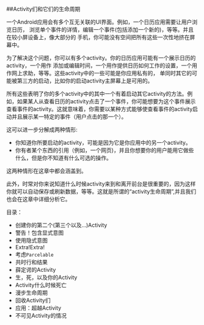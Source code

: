 ##Activity们和它们的生命周期

一个Android应用会有多个互无关联的UI界面。例如，一个日历应用需要让用户浏览日历，
浏览单个事件的详情，编辑一个事件(包括添加一个新的)，等等。并且在较小屏设备上，像大部分的
手机，你可能没有空间把所有这些一次性地挤在屏幕中。

为了解决这个问题，你可以有多个activity。你的日历应用可能有一个展示日历的activity，一个用作
添加或编辑时间，一个用作提供日历如何工作的设置，一个用作网上求助，等等。这些activity中的一些可能是你应用私有的，
单同时其它的可能被第三方的启动，比如你的启动activity主屏幕上是可用的。

所有这些表明了你的多个activity中的其中一个有着启动其它activity的方法。例如，如果某人从查看日历的activity点击了一个事件，你可能想要为这个事件展示查看事件的activity。这就意味着，你需要以某种方式能够使查看事件的activity启动并且展示某一特定的事件（用户点击的那一个）。

这可以进一步分解成两种情形:

* 你知道你所要启动的activity，可能是因为它是你应用中的另一个activity。
* 你有者某个东西的引用（例如，一个网页)，并且你想要你的用户能用它做些什么，但是你不知道有什么可选的操作。

这两种情形在这章中都会涵盖到。

此外，时常对你来说知道什么时候activity来到和离开前台是很重要的，因为这样你就可以自动保存或刷新数据，等等。这就是所谓的“activity生命周期”,并且我们也会在这章中详细分析它。

目录：

* 创建你的第二个(第三个以及...)Activity
* 警告！包含显式意图
* 使用隐式意图
* Extra!Extra!
* 考虑`Parcelable`
* 共时行和结果
* 薛定谔的Activity
* 生，死，以及你的Activity
* Activity什么时候死亡
* 漫步生命周期
* 回收Activity们
* 应用：超越Activity
* 不可见Activity的情况




